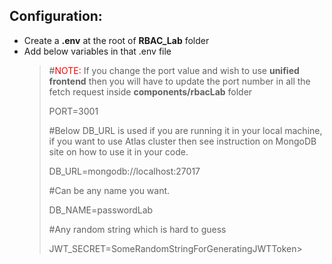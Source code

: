 ## Configuration:

- Create a **.env** at the root of **RBAC_Lab** folder
- Add below variables in that .env file
  > #<span style="color:red;">NOTE:</span> If you change the port value and wish to use **unified frontend** then you will have to update the port number in all the fetch request inside **components/rbacLab** folder
  >
  > PORT=3001
  >
  > #Below DB_URL is used if you are running it in your local machine, if you want to use Atlas cluster then see instruction on MongoDB site on how to use it in your code.
  >
  > DB_URL=mongodb://localhost:27017
  >
  > #Can be any name you want.
  >
  > DB_NAME=passwordLab
  >
  > #Any random string which is hard to guess
  >
  > JWT_SECRET=SomeRandomStringForGeneratingJWTToken>

